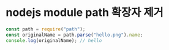 # nodejs module path 확장자 제거

```js
const path = require("path");
const originalName = path.parse("hello.png").name;
console.log(originalName); // hello
```
